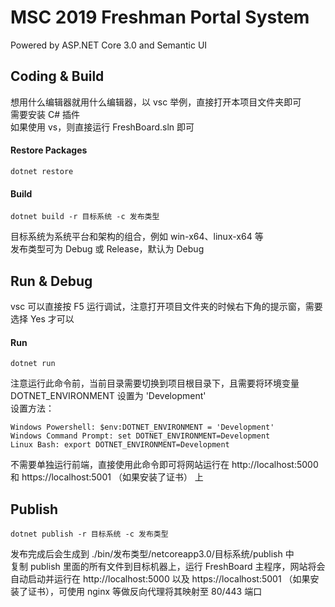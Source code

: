 # MSC 2019 Freshman Portal System

Powered by ASP.NET Core 3.0 and Semantic UI

## Coding & Build

想用什么编辑器就用什么编辑器，以 vsc 举例，直接打开本项目文件夹即可  
需要安装 C# 插件  
如果使用 vs，则直接运行 FreshBoard.sln 即可

#### Restore Packages

```
dotnet restore
```

#### Build

```
dotnet build -r 目标系统 -c 发布类型
```

目标系统为系统平台和架构的组合，例如 win-x64、linux-x64 等  
发布类型可为 Debug 或 Release，默认为 Debug

## Run & Debug

vsc 可以直接按 F5 运行调试，注意打开项目文件夹的时候右下角的提示窗，需要选择 Yes 才可以

#### Run

```
dotnet run
```

注意运行此命令前，当前目录需要切换到项目根目录下，且需要将环境变量 DOTNET_ENVIRONMENT 设置为 'Development'  
设置方法：

```
Windows Powershell: $env:DOTNET_ENVIRONMENT = 'Development'
Windows Command Prompt: set DOTNET_ENVIRONMENT=Development
Linux Bash: export DOTNET_ENVIRONMENT=Development
```

不需要单独运行前端，直接使用此命令即可将网站运行在 http://localhost:5000 和 https://localhost:5001 （如果安装了证书） 上

## Publish

```
dotnet publish -r 目标系统 -c 发布类型
```

发布完成后会生成到 ./bin/发布类型/netcoreapp3.0/目标系统/publish 中  
复制 publish 里面的所有文件到目标机器上，运行 FreshBoard 主程序，网站将会自动启动并运行在 http://localhost:5000 以及 https://localhost:5001 （如果安装了证书），可使用 nginx 等做反向代理将其映射至 80/443 端口

